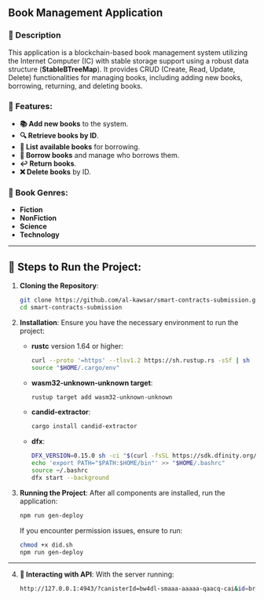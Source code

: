 ## Book Management Application

### 🎯 Description

This application is a blockchain-based book management system utilizing the Internet Computer (IC) with stable storage support using a robust data structure (**StableBTreeMap**). It provides CRUD (Create, Read, Update, Delete) functionalities for managing books, including adding new books, borrowing, returning, and deleting books.

### 🚀 Features:

- **📚 Add new books** to the system.
- **🔍 Retrieve books by ID**.
- **📜 List available books** for borrowing.
- **📖 Borrow books** and manage who borrows them.
- **↩️ Return books**.
- **❌ Delete books** by ID.

### 🌟 Book Genres:

- **Fiction**
- **NonFiction**
- **Science**
- **Technology**

---

## 🔧 Steps to Run the Project:

1. **Cloning the Repository**:

    ```bash
    git clone https://github.com/al-kawsar/smart-contracts-submission.git
    cd smart-contracts-submission
    ```

2. **Installation**: Ensure you have the necessary environment to run the project:

    - **rustc** version 1.64 or higher:

        ```bash
        curl --proto '=https' --tlsv1.2 https://sh.rustup.rs -sSf | sh
        source "$HOME/.cargo/env"
        ```

    - **wasm32-unknown-unknown target**:

        ```bash
        rustup target add wasm32-unknown-unknown
        ```

    - **candid-extractor**:

        ```bash
        cargo install candid-extractor
        ```

    - **dfx**:

        ```bash
        DFX_VERSION=0.15.0 sh -ci "$(curl -fsSL https://sdk.dfinity.org/install.sh)"
        echo 'export PATH="$PATH:$HOME/bin"' >> "$HOME/.bashrc"
        source ~/.bashrc
        dfx start --background
        ```

3. **Running the Project**: After all components are installed, run the application:

    ```bash
    npm run gen-deploy  
    ```

    If you encounter permission issues, ensure to run:

    ```bash
    chmod +x did.sh  
    npm run gen-deploy  
    ```

---

4. **📱 Interacting with API**: With the server running:

    ```bash
    http://127.0.0.1:4943/?canisterId=bw4dl-smaaa-aaaaa-qaacq-cai&id=br5f7-7uaaa-aaaaa-qaaca-cai
    ```
